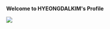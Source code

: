 **Welcome to HYEONGDALKIM's Profile**

<!---
HYEONGDALKIM/HYEONGDALKIM is a ✨ special ✨ repository because its `README.md` (this file) appears on your GitHub profile.
You can click the Preview link to take a look at your changes.
--->

<img src="https://img.shields.io/badge/JaVaScript-ffd400?style=flat-square&logo=javascript&logoColor=white"/></a>
